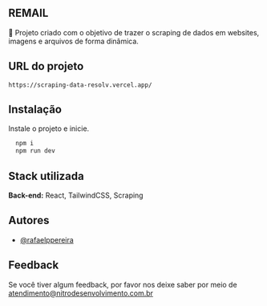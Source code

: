 
## REMAIL

🚨 Projeto criado com o objetivo de trazer o scraping de dados em websites, imagens e arquivos de forma dinâmica.

## URL do projeto
`https://scraping-data-resolv.vercel.app/`

## Instalação

Instale o projeto e inicie.

```bash
  npm i
  npm run dev
```
    
## Stack utilizada

**Back-end:** React, TailwindCSS, Scraping

## Autores

- [@rafaelppereira](https://www.github.com/rafaelppereira)


## Feedback

Se você tiver algum feedback, por favor nos deixe saber por meio de atendimento@nitrodesenvolvimento.com.br

